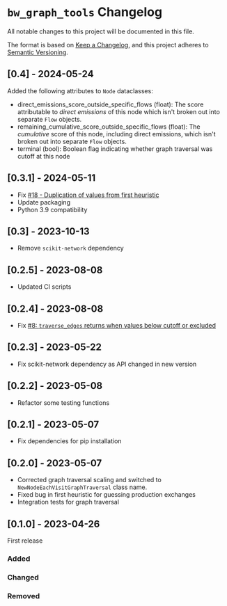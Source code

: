 # `bw_graph_tools` Changelog

All notable changes to this project will be documented in this file.

The format is based on [Keep a Changelog](https://keepachangelog.com/en/1.0.0/),
and this project adheres to [Semantic Versioning](https://semver.org/spec/v2.0.0.html).

## [0.4] - 2024-05-24

Added the following attributes to `Node` dataclasses:

* direct_emissions_score_outside_specific_flows (float): The score attributable to *direct emissions* of this node which isn't broken out into separate `Flow` objects.
* remaining_cumulative_score_outside_specific_flows (float): The *cumulative* score of this node, including direct emissions, which isn't broken out into separate `Flow` objects.
* terminal (bool): Boolean flag indicating whether graph traversal was cutoff at this node

## [0.3.1] - 2024-05-11

* Fix [#18 - Duplication of values from first heuristic](https://github.com/brightway-lca/bw_graph_tools/issues/18)
* Update packaging
* Python 3.9 compatibility

## [0.3] - 2023-10-13

* Remove `scikit-network` dependency

## [0.2.5] - 2023-08-08

* Updated CI scripts

## [0.2.4] - 2023-08-08

* Fix [#8: `traverse_edges` returns when values below cutoff or excluded](https://github.com/brightway-lca/bw_graph_tools/issues/8)

## [0.2.3] - 2023-05-22

* Fix scikit-network dependency as API changed in new version

## [0.2.2] - 2023-05-08

* Refactor some testing functions

## [0.2.1] - 2023-05-07

* Fix dependencies for pip installation

## [0.2.0] - 2023-05-07

* Corrected graph traversal scaling and switched to `NewNodeEachVisitGraphTraversal` class name.
* Fixed bug in first heuristic for guessing production exchanges
* Integration tests for graph traversal

## [0.1.0] - 2023-04-26

First release

### Added

### Changed

### Removed

